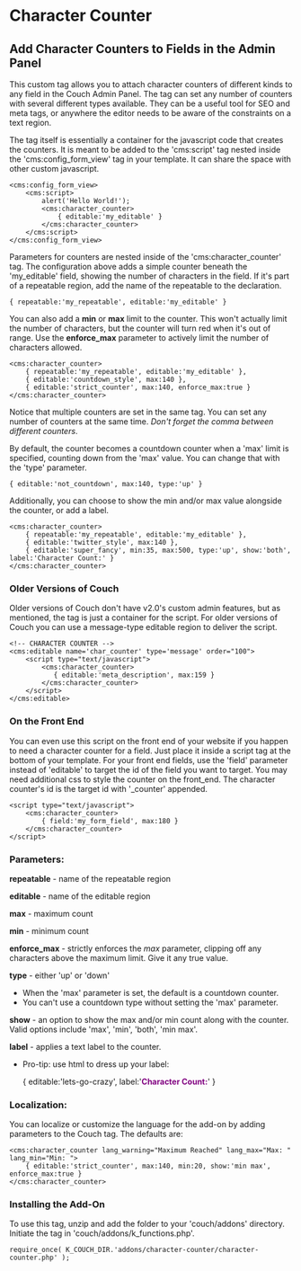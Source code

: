 # Character Counter
## Add Character Counters to Fields in the Admin Panel

This custom tag allows you to attach character counters of different kinds to any field in the Couch Admin Panel. The tag can set any number of counters with several different types available. They can be a useful tool for SEO and meta tags, or anywhere the editor needs to be aware of the constraints on a text region.

The tag itself is essentially a container for the javascript code that creates the counters. It is meant to be added to the 'cms:script' tag nested inside the 'cms:config_form_view' tag in your template. It can share the space with other custom javascript.

    <cms:config_form_view>
    	<cms:script>
    		alert('Hello World!');
        	<cms:character_counter>
            	{ editable:'my_editable' }        
        	</cms:character_counter>
        </cms:script>
    </cms:config_form_view>

Parameters for counters are nested inside of the 'cms:character_counter' tag. The configuration above adds a simple counter beneath the 'my_editable' field, showing the number of characters in the field. If it's part of a repeatable region, add the name of the repeatable to the declaration.

    { repeatable:'my_repeatable', editable:'my_editable' }    

You can also add a **min** or **max** limit to the counter. This won't actually limit the number of characters, but the counter will turn red when it's out of range. Use the **enforce_max** parameter to actively limit the number of characters allowed.

    <cms:character_counter>
        { repeatable:'my_repeatable', editable:'my_editable' }, 
        { editable:'countdown_style', max:140 }, 
        { editable:'strict_counter', max:140, enforce_max:true } 
    </cms:character_counter>
        	
Notice that multiple counters are set in the same tag. You can set any number of counters at the same time. _Don't forget the comma between different counters_.

By default, the counter becomes a countdown counter when a 'max' limit is specified, counting down from the 'max' value. You can change that with the 'type' parameter.

    { editable:'not_countdown', max:140, type:'up' } 
    
Additionally, you can choose to show the min and/or max value alongside the counter, or add a label.

    <cms:character_counter>
        { repeatable:'my_repeatable', editable:'my_editable' }, 
        { editable:'twitter_style', max:140 },
        { editable:'super_fancy', min:35, max:500, type:'up', show:'both', label:'Character Count:' } 
    </cms:character_counter>

### Older Versions of Couch

Older versions of Couch don't have v2.0's custom admin features, but as mentioned, the tag is just a container for the script. For older versions of Couch you can use a message-type editable region to deliver the script.

    <!-- CHARACTER COUNTER -->
    <cms:editable name='char_counter' type='message' order="100">
    	<script type="text/javascript">
        	<cms:character_counter>
        	   { editable:'meta_description', max:159 }
        	</cms:character_counter>
    	</script>
    </cms:editable>

### On the Front End

You can even use this script on the front end of your website if you happen to need a character counter for a field. Just place it inside a script tag at the bottom of your template. For your front end fields, use the 'field' parameter instead of 'editable' to target the id of the field you want to target. You may need additional css to style the counter on the front_end. The character counter's id is the target id with '_counter' appended.

    <script type="text/javascript">
        <cms:character_counter>
            { field:'my_form_field', max:180 }
        </cms:character_counter>
    </script>

### Parameters:

**repeatable** - name of the repeatable region

**editable** -  name of the editable region

**max** -  maximum count

**min** -  minimum count

**enforce_max** - strictly enforces the _max_ parameter, clipping off any characters above the maximum limit. Give it any true value.

**type** - either 'up' or 'down'
- When the 'max' parameter is set, the default is a countdown counter.	
- You can't use a countdown type without setting the 'max' parameter.
	
**show** - an option to show the max and/or min count along with the counter. Valid options include 'max', 'min', 'both', 'min max'.

**label** - applies a text label to the counter.
- Pro-tip: use html to dress up your label: 

	{ editable:'lets-go-crazy', label:'<strong style="color:purple;">Character Count:</strong>' }
    
### Localization:

You can localize or customize the language for the add-on by adding parameters to the Couch tag. The defaults are:

    <cms:character_counter lang_warning="Maximum Reached" lang_max="Max: " lang_min="Min: ">
        { editable:'strict_counter', max:140, min:20, show:'min max', enforce_max:true } 
    </cms:character_counter>

### Installing the Add-On

To use this tag, unzip and add the folder to your 'couch/addons' directory. Initiate the tag in 'couch/addons/k_functions.php'.

	require_once( K_COUCH_DIR.'addons/character-counter/character-counter.php' );
